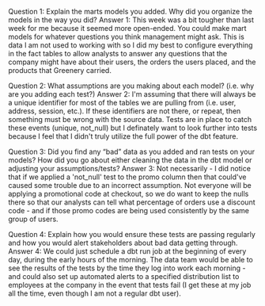 Question 1: Explain the marts models you added. Why did you organize the models in the way you did?
    Answer 1: This week was a bit tougher than last week for me because it seemed more open-ended. You could make mart models for whatever questions you think management might ask. This is data I am not used to working with so I did my best to configure everything in the fact tables to allow analysts to answer any questions that the company might have about their users, the orders the users placed, and the products that Greenery carried.

Question 2: What assumptions are you making about each model? (i.e. why are you adding each test?)
    Answer 2: I'm assuming that there will always be a unique identifier for most of the tables we are pulling from (i.e. user, address, session, etc.). If these identifiers are not there, or repeat, then something must be wrong with the source data. Tests are in place to catch these events (unique, not_null) but I definately want to look further into tests because I feel that I didn't truly utilize the full power of the dbt feature.

Question 3: Did you find any “bad” data as you added and ran tests on your models? How did you go about either cleaning the data in the dbt model or adjusting your assumptions/tests?
    Answer 3: Not necessarily - I did notice that if we applied a 'not_null' test to the promo column then that could've caused some trouble due to an incorrect assumption. Not everyone will be applying a promotional code at checkout, so we do want to keep the nulls there so that our analysts can tell what percentage of orders use a discount code - and if those promo codes are being used consistently by the same group of users.

Question 4: Explain how you would ensure these tests are passing regularly and how you would alert stakeholders about bad data getting through.
    Answer 4: We could just schedule a dbt run job at the beginning of every day, during the early hours of the morning. The data team would be able to see the results of the tests by the time they log into work each morning - and could also set up automated alerts to a specified distribution list to employees at the company in the event that tests fail (I get these at my job all the time, even though I am not a regular dbt user).